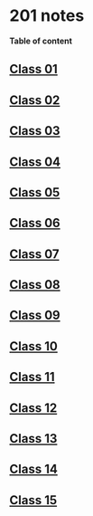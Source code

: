 # 201 notes

**Table of content**

## [Class 01](/https-ahall23.github.io-reading-notes-/201/Class01/)

## [Class 02](/https-ahall23.github.io-reading-notes-/201/Class02/)

## [Class 03](/https-ahall23.github.io-reading-notes-/201/Class03/)

## [Class 04](/https-ahall23.github.io-reading-notes-/201/Class04/)

## [Class 05](/https-ahall23.github.io-reading-notes-/201/Class05/)

## [Class 06](/https-ahall23.github.io-reading-notes-/201/Class06/)

## [Class 07](/https-ahall23.github.io-reading-notes-/201/Class07/)

## [Class 08](/https-ahall23.github.io-reading-notes/201/-Class08/)

## [Class 09](/https-ahall23.github.io-reading-notes/201/Class09/)

## [Class 10](/https-ahall23.github.io-reading-notes-/201/Class10/)

## [Class 11](/https-ahall23.github.io-reading-notes-/201/Class11/)

## [Class 12](/https-ahall23.github.io-reading-notes-/201/Class12/)

## [Class 13](/https-ahall23.github.io-reading-notes-/201/Class13/)

## [Class 14](/https-ahall23.github.io-reading-notes-/201/Class14/)

## [Class 15](/https-ahall23.github.io-reading-notes-/201/Class15/)
